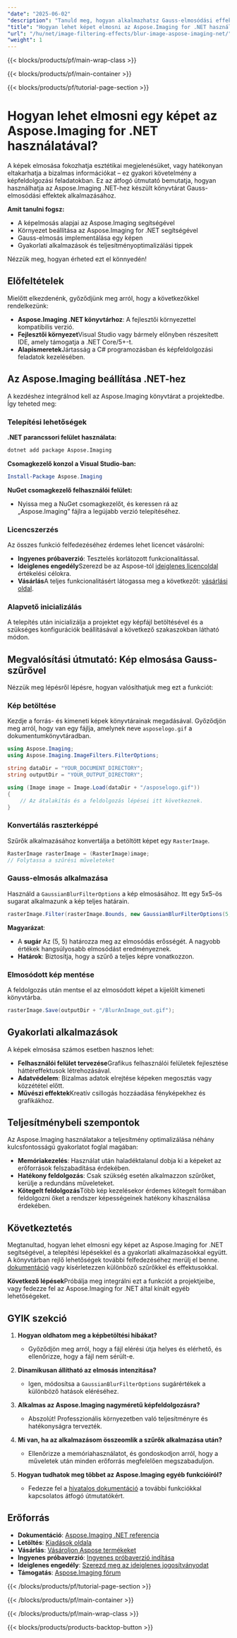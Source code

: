 ```yaml
---
"date": "2025-06-02"
"description": "Tanuld meg, hogyan alkalmazhatsz Gauss-elmosódási effekteket képekre az Aspose.Imaging for .NET segítségével. Ez az útmutató a beállítást, a megvalósítást és a gyakorlati alkalmazásokat ismerteti."
"title": "Hogyan lehet képet elmosni az Aspose.Imaging for .NET használatával? Átfogó útmutató"
"url": "/hu/net/image-filtering-effects/blur-image-aspose-imaging-net/"
"weight": 1
---
```


{{< blocks/products/pf/main-wrap-class >}}

{{< blocks/products/pf/main-container >}}

{{< blocks/products/pf/tutorial-page-section >}}
# Hogyan lehet elmosni egy képet az Aspose.Imaging for .NET használatával?

A képek elmosása fokozhatja esztétikai megjelenésüket, vagy hatékonyan eltakarhatja a bizalmas információkat – ez gyakori követelmény a képfeldolgozási feladatokban. Ez az átfogó útmutató bemutatja, hogyan használhatja az Aspose.Imaging .NET-hez készült könyvtárat Gauss-elmosódási effektek alkalmazásához.

**Amit tanulni fogsz:**
- A képelmosás alapjai az Aspose.Imaging segítségével
- Környezet beállítása az Aspose.Imaging for .NET segítségével
- Gauss-elmosás implementálása egy képen
- Gyakorlati alkalmazások és teljesítményoptimalizálási tippek

Nézzük meg, hogyan érheted ezt el könnyedén!

## Előfeltételek

Mielőtt elkezdenénk, győződjünk meg arról, hogy a következőkkel rendelkezünk:
- **Aspose.Imaging .NET könyvtárhoz**: A fejlesztői környezettel kompatibilis verzió.
- **Fejlesztői környezet**Visual Studio vagy bármely előnyben részesített IDE, amely támogatja a .NET Core/5+-t.
- **Alapismeretek**Jártasság a C# programozásban és képfeldolgozási feladatok kezelésében.

## Az Aspose.Imaging beállítása .NET-hez

A kezdéshez integrálnod kell az Aspose.Imaging könyvtárat a projektedbe. Így teheted meg:

### Telepítési lehetőségek

**.NET parancssori felület használata:**
```bash
dotnet add package Aspose.Imaging
```

**Csomagkezelő konzol a Visual Studio-ban:**
```powershell
Install-Package Aspose.Imaging
```

**NuGet csomagkezelő felhasználói felület:**
- Nyissa meg a NuGet csomagkezelőt, és keressen rá az „Aspose.Imaging” fájlra a legújabb verzió telepítéséhez.

### Licencszerzés

Az összes funkció felfedezéséhez érdemes lehet licencet vásárolni:
- **Ingyenes próbaverzió**: Tesztelés korlátozott funkcionalitással.
- **Ideiglenes engedély**Szerezd be az Aspose-tól [ideiglenes licencoldal](https://purchase.aspose.com/temporary-license/) értékelési célokra.
- **Vásárlás**A teljes funkcionalitásért látogassa meg a következőt: [vásárlási oldal](https://purchase.aspose.com/buy).

### Alapvető inicializálás

A telepítés után inicializálja a projektet egy képfájl betöltésével és a szükséges konfigurációk beállításával a következő szakaszokban látható módon.

## Megvalósítási útmutató: Kép elmosása Gauss-szűrővel

Nézzük meg lépésről lépésre, hogyan valósíthatjuk meg ezt a funkciót:

### Kép betöltése

Kezdje a forrás- és kimeneti képek könyvtárainak megadásával. Győződjön meg arról, hogy van egy fájlja, amelynek neve `asposelogo.gif` a dokumentumkönyvtáradban.

```csharp
using Aspose.Imaging;
using Aspose.Imaging.ImageFilters.FilterOptions;

string dataDir = "YOUR_DOCUMENT_DIRECTORY";
string outputDir = "YOUR_OUTPUT_DIRECTORY";

using (Image image = Image.Load(dataDir + "/asposelogo.gif"))
{
    // Az átalakítás és a feldolgozás lépései itt következnek.
}
```

### Konvertálás raszterképpé

Szűrők alkalmazásához konvertálja a betöltött képet egy `RasterImage`.

```csharp
RasterImage rasterImage = (RasterImage)image;
// Folytassa a szűrési műveleteket
```

### Gauss-elmosás alkalmazása

Használd a `GaussianBlurFilterOptions` a kép elmosásához. Itt egy 5x5-ös sugarat alkalmazunk a kép teljes határain.

```csharp
rasterImage.Filter(rasterImage.Bounds, new GaussianBlurFilterOptions(5, 5));
```

**Magyarázat**: 
- A **sugár** Az (5, 5) határozza meg az elmosódás erősségét. A nagyobb értékek hangsúlyosabb elmosódást eredményeznek.
- **Határok**: Biztosítja, hogy a szűrő a teljes képre vonatkozzon.

### Elmosódott kép mentése

A feldolgozás után mentse el az elmosódott képet a kijelölt kimeneti könyvtárba.

```csharp
rasterImage.Save(outputDir + "/BlurAnImage_out.gif");
```

## Gyakorlati alkalmazások

A képek elmosása számos esetben hasznos lehet:
- **Felhasználói felület tervezése**Grafikus felhasználói felületek fejlesztése háttéreffektusok létrehozásával.
- **Adatvédelem**: Bizalmas adatok elrejtése képeken megosztás vagy közzététel előtt.
- **Művészi effektek**Kreatív csillogás hozzáadása fényképekhez és grafikákhoz.

## Teljesítménybeli szempontok

Az Aspose.Imaging használatakor a teljesítmény optimalizálása néhány kulcsfontosságú gyakorlatot foglal magában:
- **Memóriakezelés**: Használat után haladéktalanul dobja ki a képeket az erőforrások felszabadítása érdekében.
- **Hatékony feldolgozás**: Csak szükség esetén alkalmazzon szűrőket, kerülje a redundáns műveleteket.
- **Kötegelt feldolgozás**Több kép kezelésekor érdemes kötegelt formában feldolgozni őket a rendszer képességeinek hatékony kihasználása érdekében.

## Következtetés

Megtanultad, hogyan lehet elmosni egy képet az Aspose.Imaging for .NET segítségével, a telepítési lépésekkel és a gyakorlati alkalmazásokkal együtt. A könyvtárban rejlő lehetőségek további felfedezéséhez merülj el benne. [dokumentáció](https://reference.aspose.com/imaging/net/) vagy kísérletezzen különböző szűrőkkel és effektusokkal.

**Következő lépések**Próbálja meg integrálni ezt a funkciót a projektjeibe, vagy fedezze fel az Aspose.Imaging for .NET által kínált egyéb lehetőségeket.

## GYIK szekció

1. **Hogyan oldhatom meg a képbetöltési hibákat?**
   - Győződjön meg arról, hogy a fájl elérési útja helyes és elérhető, és ellenőrizze, hogy a fájl nem sérült-e.

2. **Dinamikusan állítható az elmosás intenzitása?**
   - Igen, módosítsa a `GaussianBlurFilterOptions` sugárértékek a különböző hatások eléréséhez.

3. **Alkalmas az Aspose.Imaging nagyméretű képfeldolgozásra?**
   - Abszolút! Professzionális környezetben való teljesítményre és hatékonyságra tervezték.

4. **Mi van, ha az alkalmazásom összeomlik a szűrők alkalmazása után?**
   - Ellenőrizze a memóriahasználatot, és gondoskodjon arról, hogy a műveletek után minden erőforrás megfelelően megszabaduljon.

5. **Hogyan tudhatok meg többet az Aspose.Imaging egyéb funkcióiról?**
   - Fedezze fel a [hivatalos dokumentáció](https://reference.aspose.com/imaging/net/) a további funkciókkal kapcsolatos átfogó útmutatókért.

## Erőforrás
- **Dokumentáció**: [Aspose.Imaging .NET referencia](https://reference.aspose.com/imaging/net/)
- **Letöltés**: [Kiadások oldala](https://releases.aspose.com/imaging/net/)
- **Vásárlás**: [Vásároljon Aspose termékeket](https://purchase.aspose.com/buy)
- **Ingyenes próbaverzió**: [Ingyenes próbaverzió indítása](https://releases.aspose.com/imaging/net/)
- **Ideiglenes engedély**: [Szerezd meg az ideiglenes jogosítványodat](https://purchase.aspose.com/temporary-license/)
- **Támogatás**: [Aspose.Imaging fórum](https://forum.aspose.com/c/imaging/10)

{{< /blocks/products/pf/tutorial-page-section >}}

{{< /blocks/products/pf/main-container >}}

{{< /blocks/products/pf/main-wrap-class >}}

{{< blocks/products/products-backtop-button >}}